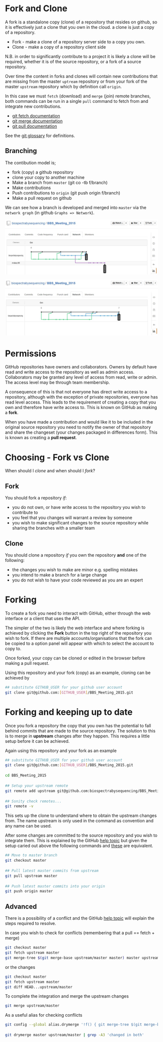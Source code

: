 Fork and Clone
==============

A fork is a standalone copy (clone) of a repository that resides on github, so 
it is effectively just a clone that you own in the cloud. a clone is just a copy 
of a repository. 

* Fork - make a clone of a repository server side to a copy you own.
* Clone - make a copy of a repository client side

N.B. in order to significantly contribute to a project it is likely a clone will
be required,  whether it  is of  the source repository,  or a  fork of  a source
repository.

Over time the content in forks and clones will contain new contributions that 
are missing from the master `uptream` repository or from your fork of the master 
`upstream` repository which by definition call `origin`.

In this case we must `fetch` (download) and `merge` (join) remote branches, both 
commands can be run in a single `pull` command to fetch from and 
integrate new contributions.

* [git fetch documentation](https://git-scm.com/docs/git-fetch)
* [git merge documentation](https://git-scm.com/docs/git-merge)
* [git pull documentation](https://git-scm.com/docs/git-pull)

See the [git glossary](https://help.github.com/articles/github-glossary/) for 
definitions.

Branching
---------

The contibution model is;

* fork (copy) a github repository
* clone your copy to another machine
* Make a branch from `master` (git co -tb f/branch)
* Make contributions
* Push contributions to `origin` (git push origin f/branch)
* Make a pull request on github

We can see how a branch is developed and merged into `master` via the `network graph` (in github `Graphs => Network`).

![Branch example](images/BBS_network.jpg)

![Merged branch example](images/networkExampleMerged.jpg)


# Permissions

GitHub repositories have  owners and collaborators. Owners by  default have read
and write access to the repository as well as admin access. Collaborators may be
granted any level of  access from read, write or admin. The  access level may be
through team membership.

A  consequence of  this  is that  not  everyone  has direct  write  access to  a
repository, although  with the exception  of private repositories,  everyone has
read level access. This leads to the requirement of creating a copy that you own
and  therefore have  write  access to.  This  is  known on  GitHub  as making  a
**fork**.

When  you have  made a  contribution and  would like  it to  be included  in the
original source repository  you need to notify the owner  of that repository and
share the changeset  (your changes packaged in differences form).  This is known
as creating a **pull request**.

# Choosing - Fork vs Clone

When should I *clone* and when should I *fork*?

## Fork

You should fork a repository *if*:

* you do not own, or have write  access to the repository you wish to contribute
  to
* you feel that you changes will warrant a review by someone
* you wish  to make significant changes  to the source repository  while sharing
  the branches with a smaller team

## Clone

You should  clone a repository  *if* you own the  repository **and** one  of the
following:

* the changes you wish to make are minor e.g. spelling mistakes
* you intend to make a branch for a large change
* you do not wish to have your code reviewed as you are an expert

# Forking

To  create a  fork you  need to  interact with  GitHub, either  through the  web
interface or a client that uses the API.

The simpler of the two is likely the web interface and where forking is achieved
by clicking the **Fork**  button in the top right of the  repository you wish to
fork. If there  are multiple accounts/organisations that the fork  can be copied
to a option panel will appear with which to select the account to copy to.

Once forked, your  copy can be cloned  or edited in the browser  before making a
pull request.

Using this repository and your fork (copy) as an example, cloning can be achieved by

```bash
## substitute GITHUB_USER for your github user account
git clone git@github.com:[GITHUB_USER]/BBS_Meeting_2015.git
```

# Forking and keeping up to date

Once you  fork a  repository the  copy that you  own has  the potential  to fall
behind commits that are  made to the source repository. The  solution to this is
to merge in **upstream** changes after they happen. This requires a little setup
before it can be achieved.

Again using this repository and your fork as an example

```bash
## substitute GITHUB_USER for your github user account
git clone git@github.com:[GITHUB_USER]/BBS_Meeting_2015.git

cd BBS_Meeting_2015 

## Setup your upstream remote
git remote add upstream git@github.com:biospectrabysequencing/BBS_Meeting_2015.git

## Ssnity check remotes...
git remote -v
```

This  sets up  the clone  to  understand where  to obtain  the upstream  changes
from. The name upstream  is only used in the command as  convention and any name
can be used.

After  some changes  are committed  to  the source  repository and  you wish  to
integrate them. This is explained by the GitHub
[help topic](https://help.github.com/articles/merging-an-upstream-repository-into-your-fork/)
but given the setup caried out above the following commands and 
[these](https://help.github.com/articles/syncing-a-fork/) are equivalent.

```bash
## Move to master branch
git checkout master

## Pull latest master commits from upstream 
git pull upstream master

## Push latest master commits into your origin  
git push origin master
```

## Advanced

There is a possibility of a conflict and the GitHub 
[help topic](https://help.github.com/articles/resolving-a-merge-conflict-from-the-command-line/)
will explain the steps required to resolve.

In case you wish to check for conflicts (remembering that a pull == fetch + merge)

```bash
git checkout master
git fetch upstream master
git merge-tree $(git merge-base upstream/master master) master upstream/master
```

or the changes

```bash
git checkout master
git fetch upstream master
git diff HEAD...upstream/master
```

To complete the integration and merge the upstream changes

```bash
git merge upstream/master
```

As a useful alias for checking conflicts

```bash
git config --global alias.drymerge '!f() { git merge-tree $(git merge-base $2 $1) $1 $2; }; f'

git drymerge master upstream/master | grep -A3 'changed in both'
```
